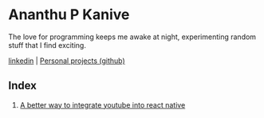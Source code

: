 # Ananthu P Kanive

The love for programming keeps me awake at night, experimenting random stuff that I find exciting.

[linkedin](https://www.linkedin.com/in/ananthu-kanive-18376b61/) | [Personal projects (github)](https://github.com/LonelyCpp)

## Index

1. [A better way to integrate youtube into react native](./pages/rn_youtube.md)
